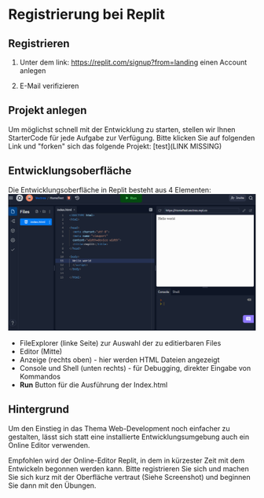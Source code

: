 # Registrierung bei Replit

## Registrieren 

1. Unter dem link: https://replit.com/signup?from=landing einen Account anlegen

2. E-Mail verifizieren

## Projekt anlegen

Um möglichst schnell mit der Entwicklung zu starten, stellen wir Ihnen StarterCode für jede Aufgabe zur Verfügung.
Bitte klicken Sie auf folgenden Link und "forken" sich das folgende Projekt:
[test](LINK MISSING)



## Entwicklungsoberfläche

Die Entwicklungsoberfläche in Replit besteht aus 4 Elementen:
![img.png](img/replit_IDE.png)

- FileExplorer (linke Seite) zur Auswahl der zu editierbaren Files
- Editor (Mitte)
- Anzeige (rechts oben) - hier werden HTML Dateien angezeigt
- Console und Shell (unten rechts) - für Debugging, direkter Eingabe von Kommandos
- **Run** Button für die Ausführung der Index.html


## Hintergrund

Um den Einstieg in das Thema Web-Development noch einfacher zu gestalten, lässt sich statt eine installierte Entwicklungsumgebung auch
ein Online Editor verwenden.

Empfohlen wird der Online-Editor Replit, in dem in kürzester Zeit mit dem Entwickeln begonnen werden kann.
Bitte registrieren Sie sich und machen Sie sich kurz mit der Oberfläche vertraut (Siehe Screenshot) und beginnen Sie dann mit den Übungen.

